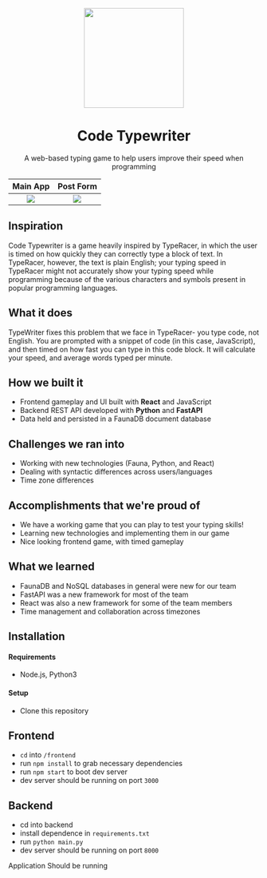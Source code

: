 <p align="center"><img width="200" src="https://i.imgur.com/TE6LhaR.png"></p>
<h1 align="center">Code Typewriter</h1>
<p align="center">
A web-based typing game to help users improve their speed when programming
</p>

Main App            |  Post Form
:-------------------------:|:-------------------------:
![](https://i.imgur.com/gppD4H0.png)  |  ![](https://i.imgur.com/F83LRZd.png)

## Inspiration
Code Typewriter is a game heavily inspired by TypeRacer, in which the user is timed on how quickly they can correctly type a block of text. In TypeRacer, however, the text is plain English; your typing speed in TypeRacer might not accurately show your typing speed while programming because of the various characters and symbols present in popular programming languages. 

## What it does
TypeWriter fixes this problem that we face in TypeRacer- you type code, not English. You are prompted with a snippet of code (in this case, JavaScript), and then timed on how fast you can type in this code block. It will calculate your speed, and average words typed per minute.

## How we built it
* Frontend gameplay and UI built with __React__ and JavaScript
* Backend REST API developed with __Python__ and __FastAPI__
* Data held and persisted in a FaunaDB document database

## Challenges we ran into
* Working with new technologies (Fauna, Python, and React)
* Dealing with syntactic differences across users/languages
* Time zone differences

## Accomplishments that we're proud of
* We have a working game that you can play to test your typing skills!
* Learning new technologies and implementing them in our game
* Nice looking frontend game, with timed gameplay

## What we learned
* FaunaDB and NoSQL databases in general were new for our team
* FastAPI was a new framework for most of the team
* React was also a new framework for some of the team members
* Time management and collaboration across timezones 

## Installation
#### Requirements
* Node.js, Python3

#### Setup
* Clone this repository
## Frontend
* `cd` into `/frontend`
* run `npm install` to grab necessary dependencies
* run `npm start` to boot dev server
* dev server should be running on port `3000`

## Backend
* cd into backend
* install dependence in `requirements.txt`
* run `python main.py`
* dev server should be running on port `8000`

Application Should be running

